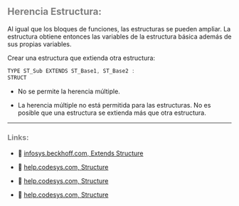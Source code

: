 ## <span style="color:grey">Herencia Estructura:</span>

Al igual que los bloques de funciones, las estructuras se pueden ampliar. La estructura obtiene entonces las variables de la estructura básica además de sus propias variables.

Crear una estructura que extienda otra estructura:

```javascript
TYPE ST_Sub EXTENDS ST_Base1, ST_Base2 :
STRUCT
```
- No se permite la herencia múltiple.

- La herencia múltiple no está permitida para las estructuras. No es posible que una estructura se extienda más que otra estructura.
***
### <span style="color:grey">Links:</span>

- 🔗 [infosys.beckhoff.com, Extends Structure](https://infosys.beckhoff.com/content/1033/tc3_plc_intro/3468091787.html?id=592001323464924565)

- 🔗 [help.codesys.com, Structure](https://help.codesys.com/webapp/_cds_datatype_structure;product=codesys;version=3.5.17.0)

- 🔗 [help.codesys.com, Structure](https://help.codesys.com/api-content/2/codesys/3.5.14.0/en/_cds_obj_dut/)

- 🔗 [help.codesys.com, Structure](https://help.codesys.com/api-content/2/codesys/3.5.14.0/en/_cds_datatype_structure/#b2e3e6da93f532b0c0a8640e011c7a1d-3s-structures)
